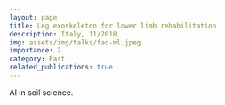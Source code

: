 ```yaml
---
layout: page
title: Leg exoskeleton for lower limb rehabilitation
description: Italy, 11/2018.
img: assets/img/talks/fao-ml.jpeg
importance: 2
category: Past
related_publications: true
---
```


AI in soil science.
